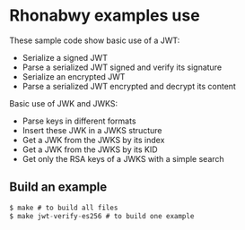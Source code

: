 # Rhonabwy examples use

These sample code show basic use of a JWT:
- Serialize a signed JWT
- Parse a serialized JWT signed and verify its signature
- Serialize an encrypted JWT
- Parse a serialized JWT encrypted and decrypt its content

Basic use of JWK and JWKS:
- Parse keys in different formats
- Insert these JWK in a JWKS structure
- Get a JWK from the JWKS by its index
- Get a JWK from the JWKS by its KID
- Get only the RSA keys of a JWKS with a simple search

## Build an example


```C
$ make # to build all files
$ make jwt-verify-es256 # to build one example
```
